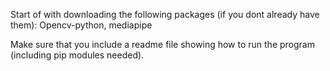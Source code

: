 Start of with downloading the following packages (if you dont already have them): Opencv-python, mediapipe

Make sure that you include a readme file showing how to run the program (including pip modules needed).
